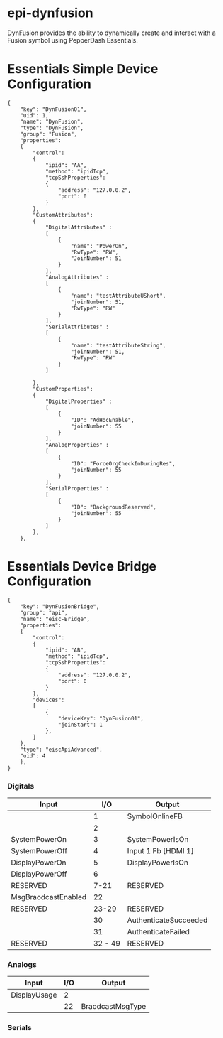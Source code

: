 # epi-dynfusion
DynFusion provides the ability to dynamically create and interact with a Fusion symbol using PepperDash Essentials. 

# Essentials Simple Device Configuration
```           
{
    "key": "DynFusion01",
    "uid": 1,
    "name": "DynFusion",
    "type": "DynFusion",
    "group": "Fusion",
    "properties": 
    {
        "control": 
        {
            "ipid": "AA",
            "method": "ipidTcp",
            "tcpSshProperties": 
            {
                "address": "127.0.0.2",
                "port": 0
            }
        },
        "CustomAttributes":
        {
            "DigitalAttributes" :
            [
                {
                    "name": "PowerOn", 
                    "RwType": "RW", 
                    "JoinNumber": 51
                }
            ],
            "AnalogAttributes" :
            [
                {
                    "name": "testAttributeUShort", 
                    "joinNumber": 51, 
                    "RwType": "RW"
                }
            ],
            "SerialAttributes" :
            [
                {
                    "name": "testAttributeString", 
                    "joinNumber": 51, 
                    "RwType": "RW"
                }
            ]

        },
        "CustomProperties":
        {
            "DigitalProperties" :
            [
                {
                    "ID": "AdHocEnable", 
                    "joinNumber": 55
                }
            ],
            "AnalogProperties" :
            [
                {
                    "ID": "ForceOrgCheckInDuringRes", 
                    "joinNumber": 55
                }
            ],
            "SerialProperties" :
            [
                {
                    "ID": "BackgroundReserved", 
                    "joinNumber": 55
                }
            ]
        },
    },
```

# Essentials Device Bridge Configuration
```
{
    "key": "DynFusionBridge",
    "group": "api",
    "name": "eisc-Bridge",
    "properties": 
    {
        "control": 
        {
            "ipid": "AB",
            "method": "ipidTcp",
            "tcpSshProperties": 
            {
                "address": "127.0.0.2",
                "port": 0
            }
        },
        "devices": 
        [
            {
                "deviceKey": "DynFusion01",
                "joinStart": 1
            },
        ]
    },
    "type": "eiscApiAdvanced",
    "uid": 4
    },
}
``` 
### Digitals

| Input               | I/O     | Output                |
|---------------------|---------|-----------------------|
|                     | 1       | SymbolOnlineFB        |
|                     | 2       |                       |
| SystemPowerOn       | 3       | SystemPowerIsOn       |
| SystemPowerOff      | 4       | Input 1 Fb [HDMI 1]   |
| DisplayPowerOn      | 5       | DisplayPowerIsOn      |
| DisplayPowerOff     | 6       |                       |
| RESERVED            | 7-21    | RESERVED              |
| MsgBraodcastEnabled | 22      |                       |
| RESERVED            | 23-29   | RESERVED              |
|                     | 30      | AuthenticateSucceeded |
|                     | 31      | AuthenticateFailed    |
| RESERVED            | 32 - 49 | RESERVED              |

### Analogs 
| Input        | I/O | Output           |
|--------------|-----|------------------|
| DisplayUsage | 2   |                  |
|              | 22  | BraodcastMsgType |

### Serials



